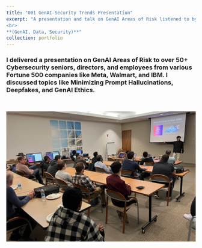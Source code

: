 ```yaml
---
title: "001 GenAI Security Trends Presentation"
excerpt: "A presentation and talk on GenAI Areas of Risk listened to by over 50+ Cybersecurity seniors, directors, and employees, **2023**.
<br>
**(GenAI, Data, Security)**"
collection: portfolio
---
```


### I delivered a presentation on GenAI Areas of Risk to over 50+ Cybersecurity seniors, directors, and employees from various Fortune 500 companies like Meta, Walmart, and IBM. I discussed topics like Minimizing Prompt Hallucinations, Deepfakes, and GenAI Ethics.

<br>

![GenAI Presentation](/images/GenAI%20Presentation.jpg)